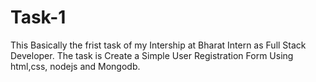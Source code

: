 # Task-1
This Basically the frist task of my Intership at Bharat Intern as Full Stack Developer.
The task is Create a Simple User Registration Form Using html,css, nodejs and Mongodb.


